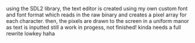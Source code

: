 using the SDL2 library, the text editor is created using my own custom font and font format which reads in the raw binary and creates a pixel array for each character.
then, the pixels are drawn to the screen in a uniform manor as text is inputted
still a work in progess, not finished!
kinda needs a full rewrite lowkey haha
